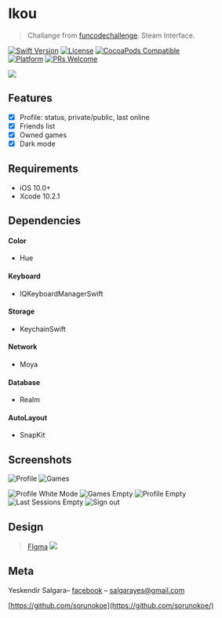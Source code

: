 # Ikou
> Challange from [funcodechallenge](https://funcodechallenge.com/]). Steam Interface.

[![Swift Version][swift-image]][swift-url]
[![License][license-image]][license-url]
[![CocoaPods Compatible](https://img.shields.io/cocoapods/v/EZSwiftExtensions.svg)](https://img.shields.io/cocoapods/v/LFAlertController.svg)  
[![Platform](https://img.shields.io/cocoapods/p/LFAlertController.svg?style=flat)](http://cocoapods.org/pods/LFAlertController)
[![PRs Welcome](https://img.shields.io/badge/PRs-welcome-brightgreen.svg?style=flat-square)](http://makeapullrequest.com)

![](Screenshots/logo.png)

## Features
- [x] Profile: status, private/public, last online
- [x] Friends list
- [x] Owned games
- [x] Dark mode

## Requirements

- iOS 10.0+
- Xcode 10.2.1

## Dependencies
#### Color
- Hue
#### Keyboard
- IQKeyboardManagerSwift
#### Storage
- KeychainSwift
#### Network
- Moya
#### Database
- Realm
#### AutoLayout
- SnapKit

## Screenshots
![Profile](Screenshots/profile.png)
![Games](Screenshots/game.png)

![Profile White Mode](Screenshots/profile_white.png)
![Games Empty](Screenshots/games_empty.png)
![Profile Empty](Screenshots/profile_empty.png)
![Last Sessions Empty](Screenshots/lastsessions_empty.png)
![Sign out](Screenshots/signout.png)

## Design 
> [FIgma](https://www.figma.com/file/T9PhYjKNKEMU8Or3hBskTx/Ikou?node-id=14%3A2)
![](Screenshots/figma.png)

## Meta

Yeskendir Salgara– [facebook](https://www.facebook.com/salgara.eskendr) – salgarayes@gmail.com


[https://github.com/sorunokoe](https://github.com/sorunokoe/)

[swift-image]:https://img.shields.io/badge/swift-5.0-blue.svg
[swift-url]: https://swift.org/
[license-image]: https://img.shields.io/badge/License-MIT-blue.svg
[license-url]: LICENSE
[codebeat-image]: https://codebeat.co/badges/c19b47ea-2f9d-45df-8458-b2d952fe9dad
[codebeat-url]: https://codebeat.co/projects/github-com-vsouza-awesomeios-com
